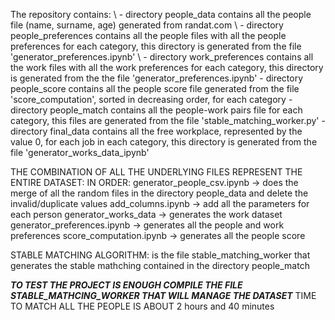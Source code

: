 The repository contains:
 \\   - directory people_data contains all the people file (name, surname, age) generated from randat.com 
 \\   - directory people_preferences contains all the people files with all the people preferences for each category, this directory is generated from the file 'generator_preferences.ipynb'
 \\   - directory work_preferences contains all the work files with all the work preferences for each category, this directory is generated from the the file 'generator_preferences.ipynb'
    - directory people_score contains all the people score file generated from the file 'score_computation', sorted in decreasing order, for each category
    - directory people_match contains all the people-work pairs file for each category, this files are generated from the file 'stable_matching_worker.py'
    - directory final_data contains all the free workplace, represented by the value 0, for each job in each category, this directory is generated from the file 'generator_works_data_ipynb'
    
THE COMBINATION OF ALL THE UNDERLYING FILES REPRESENT THE ENTIRE DATASET:
  IN ORDER: 
      generator_people_csv.ipynb -> does the merge of all the random files in the directory people_data and delete the invalid/duplicate values
      add_columns.ipynb -> add all the parameters for each person 
      generator_works_data -> generates the work dataset
      generator_preferences.ipynb -> generates all the people and work preferences 
      score_computation.ipynb  ->  generates all the people score 

STABLE MATCHING ALGORITHM:
    is the file stable_matching_worker that generates the stable mathching contained in the directory people_match 
    
***TO TEST THE PROJECT IS ENOUGH COMPILE THE FILE STABLE_MATHCING_WORKER THAT WILL MANAGE THE DATASET***
TIME TO MATCH ALL THE PEOPLE IS ABOUT 2 hours and 40 minutes 
      
    
